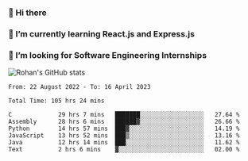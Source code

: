 ### 👋 Hi there 

<!--
**rohznmdev/rohznmdev** is a ✨ _special_ ✨ repository because its `README.md` (this file) appears on your GitHub profile.

Here are some ideas to get you started:

- 🔭 I’m currently working on ...
- 🌱 I’m currently learning Ruby and Ruby on Rails
- 👯 I’m looking to collaborate on ...
- 🤔 I’m looking for help with ...
- 💬 Ask me about ...
- 📫 How to reach me: ...
- 😄 Pronouns: ...
- ⚡ Fun fact: ...
-->
### 🌱 I’m currently learning React.js and Express.js
### 🤔 I’m looking for Software Engineering Internships
![Rohan's GitHub stats](https://github-readme-stats.vercel.app/api?username=rohznmdev&theme=dark&show_icons=true)

<!--START_SECTION:waka-->

```text
From: 22 August 2022 - To: 16 April 2023

Total Time: 105 hrs 24 mins

C             29 hrs 7 mins   ███████░░░░░░░░░░░░░░░░░░   27.64 %
Assembly      28 hrs 6 mins   ██████▓░░░░░░░░░░░░░░░░░░   26.66 %
Python        14 hrs 57 mins  ███▓░░░░░░░░░░░░░░░░░░░░░   14.19 %
JavaScript    13 hrs 52 mins  ███▒░░░░░░░░░░░░░░░░░░░░░   13.16 %
Java          12 hrs 14 mins  ███░░░░░░░░░░░░░░░░░░░░░░   11.62 %
Text          2 hrs 6 mins    ▓░░░░░░░░░░░░░░░░░░░░░░░░   02.00 %
```

<!--END_SECTION:waka-->
